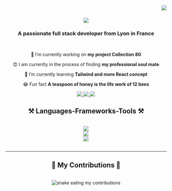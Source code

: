 <img align="right" src="https://visitor-badge.laobi.icu/badge?page_id=vinz-DY.vinz-DY" />

<h1 align="center">
    <img src="https://readme-typing-svg.herokuapp.com/?font=Righteous&size=35&center=true&vCenter=true&width=500&height=70&duration=4000&lines=Hi+There!+😜;+I'm+Vincent+Ducamp+Yong!;" />
</h1>

<h3 align="center">A passionate full stack developer from Lyon in France</h3>

<br/>

<div align="center">
 
 🎯 I’m currently working on **my project Collection 80**
 
 😍 I am currently in the process of finding **my professional soul mate**
 
 🧠 I’m currently learning **Tailwind and more React concept**

 😂 Fun fact **A teaspoon of honey is the life work of 12 bees**

 </div>

<div align="center"> 
  <a href="mailto:vincentducampyong@gmail.com" target="_blank">
    <img src="https://img.shields.io/badge/Gmail-333333?style=for-the-badge&logo=gmail&logoColor=red" />
  </a>
  <a href="https://www.linkedin.com/in/vincent-ducamp-%F0%9F%92%BE-59895a278/" target="_blank" >
    <img src="https://img.shields.io/badge/LinkedIn-0077B5?style=for-the-badge&logo=linkedin&logoColor=white" target="_blank" />
  </a>
  <a href="https://vincentducampyong.netlify.app/" target="_blank">
     <img src="https://img.shields.io/badge/Portfolio-3DB489?style=for-the-badge&logo=todoist&logoColor=white" target="_blank" /> <!-- sqlite, safari, google-chrome are other good icon options -->
  </a>
</div>

<h2 align="center">⚒️ Languages-Frameworks-Tools ⚒️</h2>
<br/>
<div align="center">
    <img src="https://skillicons.dev/icons?i=nodejs,express,mysql" /><br>
    <img src="https://skillicons.dev/icons?i=javascript,react,html,css,tailwind" /><br>
    <img src="https://skillicons.dev/icons?i=vscode,figma,photoshop,git,github" /><br>
</div>

<br/>
<hr/>

<div align="center">
  <h2>🐍 My Contributions 🐍</h2>
  <br>
  <img alt="snake eating my contributions" src="https://raw.githubusercontent.com/vinz-DY/vinz-DY/output/github-contribution-grid-snake.svg" />
  
  <br/><br/><br/>
</div>




<!--
**vinz-DY/vinz-DY** is a ✨ _special_ ✨ repository because its `README.md` (this file) appears on your GitHub profile.

Here are some ideas to get you started:

- 🔭 I’m currently working on ...
- 🌱 I’m currently learning ...
- 👯 I’m looking to collaborate on ...
- 🤔 I’m looking for help with ...
- 💬 Ask me about ...
- 📫 How to reach me: ...
- 😄 Pronouns: ...
- ⚡ Fun fact: ...
-->
